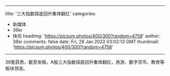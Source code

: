 
---
title: '三大指数探底回升集体翻红'
categories: 
 - 新媒体
 - 36kr
 - 快讯
headimg: 'https://picsum.photos/400/300?random=4758'
author: 36kr
comments: false
date: Fri, 28 Jan 2022 03:02:13 GMT
thumbnail: 'https://picsum.photos/400/300?random=4758'
---

<div>   
36氪获悉，截至发稿，A股三大指数探底回升集体翻红，旅游、数字货币、教育等板块领涨。  
</div>
            